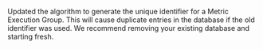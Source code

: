 Updated the algorithm to generate the unique identifier for a Metric Execution Group.
This will cause duplicate entries in the database if the old identifier was used.
We recommend removing your existing database and starting fresh.
